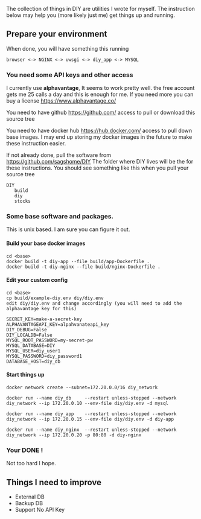 The collection of things in DIY are utilities I wrote for myself.   The instruction below may help you (more likely just me) 
get things up and running.

## Prepare your environment
When done,  you will have something this running

    browser <-> NGINX <-> uwsgi <-> diy_app <-> MYSQL

### You need some API keys and other access
I currently use **alphavantage**,  It seems to work pretty well.  the free account gets me 25 calls a day
and this is enough for me.  If you need more you can buy a license
https://www.alphavantage.co/

You need to have github https://github.com/ access to pull or download this source tree

You need to have docker hub https://hub.docker.com/ access to pull down base images.    I may end up storing my
docker images in the future to make these instruction easier.


If not already done,  pull the software from https://github.com/sagshome/DIY   The folder where DIY lives will
be the <base> for these instructions.   You should see something like this when you pull your source tree

    DIY 
       build
       diy
       stocks

### Some base software and packages.
This is unix based.  I am sure you can figure it out.


#### Build your base docker images
    cd <base>
    docker build -t diy-app --file build/app-Dockerfile .
    docker build -t diy-nginx --file build/nginx-Dockerfile .

#### Edit your custom config
    cd <base>
    cp build/example-diy.env diy/diy.env
    edit diy/diy.env and change accordingly (you will need to add the alphavantage key for this)

    SECRET_KEY=make-a-secret-key
    ALPHAVANTAGEAPI_KEY=alpahvanateapi_key
    DIY_DEBUG=False
    DIY_LOCALDB=False
    MYSQL_ROOT_PASSWORD=my-secret-pw
    MYSQL_DATABASE=DIY
    MYSQL_USER=diy_user1
    MYSQL_PASSWORD=diy_password1
    DATABASE_HOST=diy_db

#### Start things up

    docker network create --subnet=172.20.0.0/16 diy_network

    docker run --name diy_db     --restart unless-stopped --network diy_network --ip 172.20.0.10 --env-file diy/diy.env -d mysql

    docker run --name diy_app    --restart unless-stopped --network diy_network --ip 172.20.0.15 --env-file diy/diy.env -d diy-app

    docker run --name diy_nginx  --restart unless-stopped --network diy_network --ip 172.20.0.20 -p 80:80 -d diy-nginx


### Your DONE !
Not too hard I hope.


## Things I need to improve
* External DB
* Backup DB
* Support No API Key


